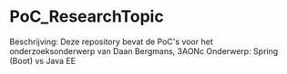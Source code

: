 # PoC_ResearchTopic

Beschrijving: Deze repository bevat de PoC's voor het onderzoeksonderwerp van Daan Bergmans, 3AONc
Onderwerp: Spring (Boot) vs Java EE
